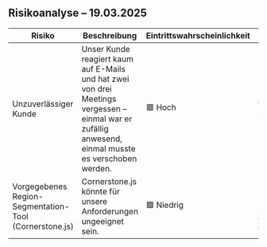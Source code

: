 ## Risikoanalyse – 19.03.2025  

| **Risiko** | **Beschreibung** | **Eintrittswahrscheinlichkeit** | **Auswirkungen** | **Gegenmaßnahme** |
|------------|------------------|------------------------------|------------------|--------------------|
| Unzuverlässiger Kunde | Unser Kunde reagiert kaum auf E-Mails und hat zwei von drei Meetings vergessen – einmal war er zufällig anwesend, einmal musste es verschoben werden. | 🟥 Hoch | 🟨 Verzögerungen im Projektfortschritt | Frühzeitige Erinnerungen senden, Alternativen zur Kommunikation suchen (z. B. Roger sein Mitarbeiter) |
| Vorgegebenes Region-Segmentation-Tool (Cornerstone.js) | Cornerstone.js könnte für unsere Anforderungen ungeeignet sein. | 🟩 Niedrig | 🟩 Möglicher Mehraufwand zur Anpassung oder Wechsel des Tools | Als Alternative dcmjs evaluieren und frühzeitig testen |
